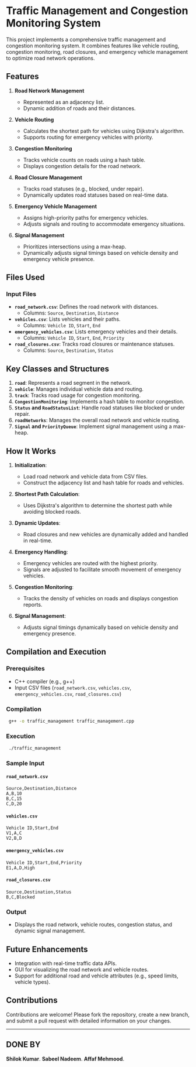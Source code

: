 # Traffic Management and Congestion Monitoring System

This project implements a comprehensive traffic management and congestion monitoring system. It combines features like vehicle routing, congestion monitoring, road closures, and emergency vehicle management to optimize road network operations.

## Features

1. **Road Network Management**
   - Represented as an adjacency list.
   - Dynamic addition of roads and their distances.

2. **Vehicle Routing**
   - Calculates the shortest path for vehicles using Dijkstra's algorithm.
   - Supports routing for emergency vehicles with priority.

3. **Congestion Monitoring**
   - Tracks vehicle counts on roads using a hash table.
   - Displays congestion details for the road network.

4. **Road Closure Management**
   - Tracks road statuses (e.g., blocked, under repair).
   - Dynamically updates road statuses based on real-time data.

5. **Emergency Vehicle Management**
   - Assigns high-priority paths for emergency vehicles.
   - Adjusts signals and routing to accommodate emergency situations.

6. **Signal Management**
   - Prioritizes intersections using a max-heap.
   - Dynamically adjusts signal timings based on vehicle density and emergency vehicle presence.

## Files Used

### Input Files
- **`road_network.csv`**: Defines the road network with distances.
  - Columns: `Source`, `Destination`, `Distance`
- **`vehicles.csv`**: Lists vehicles and their paths.
  - Columns: `Vehicle ID`, `Start`, `End`
- **`emergency_vehicles.csv`**: Lists emergency vehicles and their details.
  - Columns: `Vehicle ID`, `Start`, `End`, `Priority`
- **`road_closures.csv`**: Tracks road closures or maintenance statuses.
  - Columns: `Source`, `Destination`, `Status`

## Key Classes and Structures

1. **`road`**: Represents a road segment in the network.
2. **`vehicle`**: Manages individual vehicle data and routing.
3. **`track`**: Tracks road usage for congestion monitoring.
4. **`CongestionMonitoring`**: Implements a hash table to monitor congestion.
5. **`Status` and `RoadStatusList`**: Handle road statuses like blocked or under repair.
6. **`roadNetworks`**: Manages the overall road network and vehicle routing.
7. **`Signal` and `PriorityQueue`**: Implement signal management using a max-heap.

## How It Works

1. **Initialization**:
   - Load road network and vehicle data from CSV files.
   - Construct the adjacency list and hash table for roads and vehicles.

2. **Shortest Path Calculation**:
   - Uses Dijkstra's algorithm to determine the shortest path while avoiding blocked roads.

3. **Dynamic Updates**:
   - Road closures and new vehicles are dynamically added and handled in real-time.

4. **Emergency Handling**:
   - Emergency vehicles are routed with the highest priority.
   - Signals are adjusted to facilitate smooth movement of emergency vehicles.

5. **Congestion Monitoring**:
   - Tracks the density of vehicles on roads and displays congestion reports.

6. **Signal Management**:
   - Adjusts signal timings dynamically based on vehicle density and emergency presence.

## Compilation and Execution

### Prerequisites
- C++ compiler (e.g., g++)
- Input CSV files (`road_network.csv`, `vehicles.csv`, `emergency_vehicles.csv`, `road_closures.csv`)

### Compilation
```bash
 g++ -o traffic_management traffic_management.cpp
```

### Execution
```bash
 ./traffic_management
```

### Sample Input
#### `road_network.csv`
```
Source,Destination,Distance
A,B,10
B,C,15
C,D,20
```

#### `vehicles.csv`
```
Vehicle ID,Start,End
V1,A,C
V2,B,D
```

#### `emergency_vehicles.csv`
```
Vehicle ID,Start,End,Priority
E1,A,D,High
```

#### `road_closures.csv`
```
Source,Destination,Status
B,C,Blocked
```

### Output
- Displays the road network, vehicle routes, congestion status, and dynamic signal management.

## Future Enhancements
- Integration with real-time traffic data APIs.
- GUI for visualizing the road network and vehicle routes.
- Support for additional road and vehicle attributes (e.g., speed limits, vehicle types).



## Contributions
Contributions are welcome! Please fork the repository, create a new branch, and submit a pull request with detailed information on your changes.

---

## DONE BY
 **Shilok Kumar**.
 **Sabeel Nadeem**.
 **Affaf Mehmood**.


